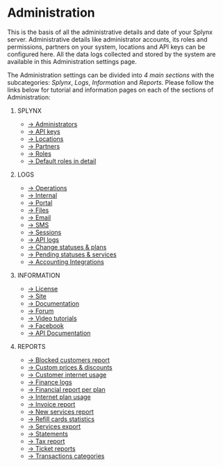 Administration
==============

This is the basis of all the administrative details and date of your Splynx server. Administrative details like administrator accounts, its roles and permissions, partners on your system, locations and API keys can be configured here. All the data logs collected and stored by the system are available in this Administration settings page.

The Administration settings can be divided into _4 main sections_ with the subcategories: _Splynx_, _Logs_, _Information_ and _Reports_. Please follow the links below for tutorial and information pages on each of the sections of Administration:

1. SPLYNX
    * [→ Administrators](administration/main/admins_and_permissions/admins_and_permissions.md)
    * [→ API keys](administration/main/api_keys/api_keys.md)
    * [→ Locations](administration/main/locations/locations.md)
    * [→ Partners](administration/main/partners/partners.md)
    * [→ Roles](administration/main/roles/roles.md)
    * [→ Default roles in detail](administration/main/roles/default_roles/default_roles.md)

2. LOGS
    * [→ Operations](administration/logs/operations/operations.md)
    * [→ Internal](administration/logs/internal/internal.md)
    * [→ Portal](administration/logs/portal/portal.md)
    * [→ Files](administration/logs/files/files.md)
    * [→ Email](administration/logs/email/email.md)
    * [→ SMS](administration/logs/sms/sms.md)
    * [→ Sessions](administration/logs/sessions/sessions.md)
    * [→ API logs](administration/logs/api/api.md)
    * [→ Change statuses & plans](administration/logs/changes_statuses_plans/changes_statuses_plans.md)
    * [→ Pending statuses & services](administration/logs/pending_statuses_and_services/pending_statuses_and_services.md)
    * [→ Accounting Integrations](administration/logs/accounting_integrations/accounting_integrations.md)

3. INFORMATION
    * [→ License](administration/information/license/license.md)
    * [→ Site](administration/information/site/site.md)
    * [→ Documentation](administration/information/documentation/documentation.md)
    * [→ Forum](administration/information/forum/forum.md)
    * [→ Video tutorials](administration/information/video_tutorials/video_tutorials.md)
    * [→ Facebook](administration/information/facebook/facebook.md)
    * [→ API Documentation](administration/information/api_documentation/api_documentation.md)

4. REPORTS
    * [→ Blocked customers report](administration/reports/blocked_customers_report/blocked_customers_report.md)
    * [→ Custom prices & discounts](administration/reports/custom_prices_and_discounts/custom_prices_and_discounts.md)
    * [→ Customer internet usage](administration/reports/customer_internet_usage/customer_internet_usage.md)
    * [→ Finance logs](administration/reports/finance_logs/finance_logs.md)
    * [→ Financial report per plan](administration/reports/financial_report_per_plan/financial_report_per_plan.md)
    * [→ Internet plan usage](administration/reports/internet_plan_usage/internet_plan_usage.md)
    * [→ Invoice report](administration/reports/invoice_report/invoice_report.md)
    * [→ New services report](administration/reports/new_services_report/new_services_report.md)
    * [→ Refill cards statistics](administration/reports/refill_cards_statistics/refill_cards_statistics.md)
    * [→ Services export](administration/reports/services_export/services_export.md)
    * [→ Statements](administration/reports/statements/statements.md)
    * [→ Tax report](administration/reports/tax_report/tax_report.md)
    * [→ Ticket reports](administration/reports/ticket_reports/ticket_reports.md)
    * [→ Transactions categories](administration/reports/transactions_categories/transactions_categories.md)

